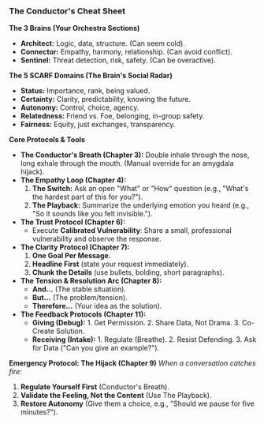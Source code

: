 ### **The Conductor's Cheat Sheet**

**The 3 Brains (Your Orchestra Sections)**
*   **Architect:** Logic, data, structure. (Can seem cold).
*   **Connector:** Empathy, harmony, relationship. (Can avoid conflict).
*   **Sentinel:** Threat detection, risk, safety. (Can be overactive).

**The 5 SCARF Domains (The Brain's Social Radar)**
*   **Status:** Importance, rank, being valued.
*   **Certainty:** Clarity, predictability, knowing the future.
*   **Autonomy:** Control, choice, agency.
*   **Relatedness:** Friend vs. Foe, belonging, in-group safety.
*   **Fairness:** Equity, just exchanges, transparency.

**Core Protocols & Tools**
*   **The Conductor's Breath (Chapter 3):** Double inhale through the nose, long exhale through the mouth. (Manual override for an amygdala hijack).
*   **The Empathy Loop (Chapter 4):**
    1.  **The Switch:** Ask an open "What" or "How" question (e.g., "What's the hardest part of this for you?").
    2.  **The Playback:** Summarize the underlying emotion you heard (e.g., "So it sounds like you felt invisible.").
*   **The Trust Protocol (Chapter 6):**
    *   Execute **Calibrated Vulnerability**: Share a small, professional vulnerability and observe the response.
*   **The Clarity Protocol (Chapter 7):**
    1.  **One Goal Per Message.**
    2.  **Headline First** (state your request immediately).
    3.  **Chunk the Details** (use bullets, bolding, short paragraphs).
*   **The Tension & Resolution Arc (Chapter 8):**
    *   **And...** (The stable situation).
    *   **But...** (The problem/tension).
    *   **Therefore...** (Your idea as the solution).
*   **The Feedback Protocols (Chapter 11):**
    *   **Giving (Debug):** 1. Get Permission. 2. Share Data, Not Drama. 3. Co-Create Solution.
    *   **Receiving (Intake):** 1. Regulate (Breathe). 2. Resist Defending. 3. Ask for Data ("Can you give an example?").

**Emergency Protocol: The Hijack (Chapter 9)**
*When a conversation catches fire:*
1.  **Regulate Yourself First** (Conductor's Breath).
2.  **Validate the Feeling, Not the Content** (Use The Playback).
3.  **Restore Autonomy** (Give them a choice, e.g., "Should we pause for five minutes?").
      